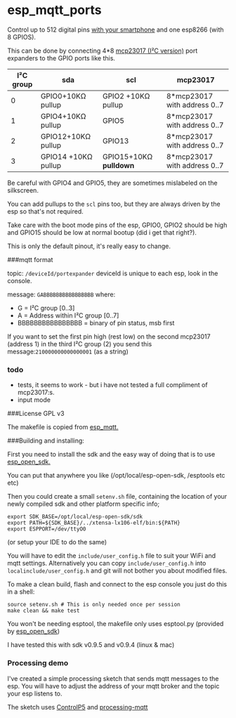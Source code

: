 # esp_mqtt_ports

Control up to 512 digital pins [with your smartphone](http://www.openhab.org/) and one esp8266 (with 8 GPIOS).

This can be done by connecting 4*8 [mcp23017 (I²C version)](http://www.microchip.com/wwwproducts/Devices.aspx?dDocName=en023499) port expanders to the GPIO ports like this.

I²C group | sda | scl | mcp23017
----------|-----|-----|--------------
0         |GPIO0+10KΩ pullup|GPIO2 +10KΩ pullup| 8*mcp23017 with address 0..7
1         |GPIO4+10KΩ pullup|GPIO5 |8*mcp23017 with address 0..7
2         |GPIO12+10KΩ pullup|GPIO13 |8*mcp23017 with address 0..7
3         |GPIO14 +10KΩ pullup|GPIO15+10KΩ **pulldown**|8*mcp23017 with address 0..7

Be careful with GPIO4 and GPIO5, they are sometimes mislabeled on the silkscreen.

You can add pullups to the ```scl``` pins too, but they are always driven by the esp so that's not required.

Take care with the boot mode pins of the esp, GPIO0, GPIO2 should be high and GPIO15 should be low at normal bootup (did i get that right?). 

This is only the default pinout, it's really easy to change.

###mqtt format

topic: ```/deviceId/portexpander```  deviceId is unique to each esp, look in the console. 

message: ```GABBBBBBBBBBBBBBBB``` where:
* G = I²C group [0..3]
* A = Address within I²C group [0..7]
* BBBBBBBBBBBBBBBB = binary of pin status, msb first
 
If you want to set the first pin high (rest low) on the second mcp23017 (address 1) in the third I²C group (2) you send this message:```210000000000000001``` (as a string)

### todo
* tests, it seems to work - but i have not tested a full compliment of mcp23017:s.
* input mode

###License
GPL v3

The makefile is copied from [esp_mqtt.](https://github.com/tuanpmt/esp_mqtt)

###Building and installing:

First you need to install the sdk and the easy way of doing that is to use [esp_open_sdk.](https://github.com/pfalcon/esp-open-sdk)

You can put that anywhere you like (/opt/local/esp-open-sdk, /esptools etc etc)

Then you could create a small ```setenv.sh``` file, containing the location of your newly compiled sdk and other platform specific info;
```
export SDK_BASE=/opt/local/esp-open-sdk/sdk
export PATH=${SDK_BASE}/../xtensa-lx106-elf/bin:${PATH}
export ESPPORT=/dev/ttyO0  
```
(or setup your IDE to do the same)

You will have to edit the ```include/user_config.h``` file to suit your WiFi and mqtt settings. Alternatively you can copy ```include/user_config.h``` into ```localinclude/user_config.h``` and git will not bother you about modified files.

To make a clean build, flash and connect to the esp console you just do this in a shell:
```
source setenv.sh # This is only needed once per session
make clean && make test
```

You won't be needing esptool, the makefile only uses esptool.py (provided by [esp_open_sdk](https://github.com/pfalcon/esp-open-sdk))

I have tested this with sdk v0.9.5 and v0.9.4 (linux & mac)

### Processing demo

I've created a simple processing sketch that sends mqtt messages to the esp.
You will have to adjust the address of your mqtt broker and the topic your esp listens to.

The sketch uses [ControlP5](http://www.sojamo.de/libraries/controlP5/) and [processing-mqtt](https://github.com/256dpi/processing-mqtt)
